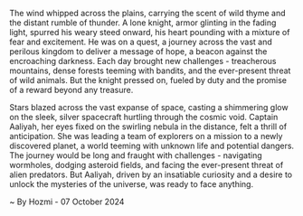 
The wind whipped across the plains, carrying the scent of wild thyme and the distant rumble of thunder.  A lone knight, armor glinting in the fading light, spurred his weary steed onward, his heart pounding with a mixture of fear and excitement.  He was on a quest, a journey across the vast and perilous kingdom to deliver a message of hope, a beacon against the encroaching darkness. Each day brought new challenges - treacherous mountains, dense forests teeming with bandits, and the ever-present threat of wild animals. But the knight pressed on, fueled by duty and the promise of a reward beyond any treasure.

Stars blazed across the vast expanse of space, casting a shimmering glow on the sleek, silver spacecraft hurtling through the cosmic void. Captain Aaliyah, her eyes fixed on the swirling nebula in the distance, felt a thrill of anticipation. She was leading a team of explorers on a mission to a newly discovered planet, a world teeming with unknown life and potential dangers.  The journey would be long and fraught with challenges - navigating wormholes, dodging asteroid fields, and facing the ever-present threat of alien predators. But Aaliyah, driven by an insatiable curiosity and a desire to unlock the mysteries of the universe, was ready to face anything. 

~ By Hozmi - 07 October 2024
